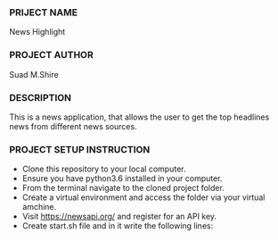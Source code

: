 ### PRIJECT NAME
News Highlight
### PROJECT AUTHOR
Suad M.Shire
### DESCRIPTION
This is a news application, that allows the user to get the top headlines news from different news sources.
### PROJECT SETUP INSTRUCTION
- Clone this repository to your local computer.
- Ensure you have python3.6 installed in your computer.
- From the terminal navigate to the cloned project folder.
- Create a virtual environment and access the folder via your virtual amchine.
- Visit https://newsapi.org/ and register for an API key.
- Create start.sh file and in it write the following lines:
